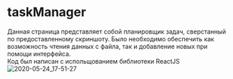 # taskManager
Данная страница представляет собой планировщик задач, сверстанный по предоставленному скриншоту.
Было необходимо обеспечить как возможность чтения данных с файла, так и добавление новых при помощи интерфейса.   
Код был написан с испольщованием библиотеки ReactJS
![2020-05-24_17-51-27](https://user-images.githubusercontent.com/56447202/131336793-ecd02e97-0879-4664-91fd-684465667456.png)
